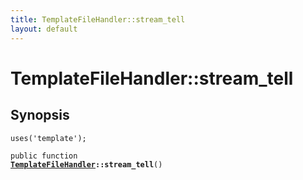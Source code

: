 ```yaml
---
title: TemplateFileHandler::stream_tell
layout: default
---
```


# TemplateFileHandler::stream_tell

## Synopsis

<code>uses('template');</code>

<code>public function <b><a href="TemplateFileHandler">TemplateFileHandler</a>::stream_tell</b>()</code>

